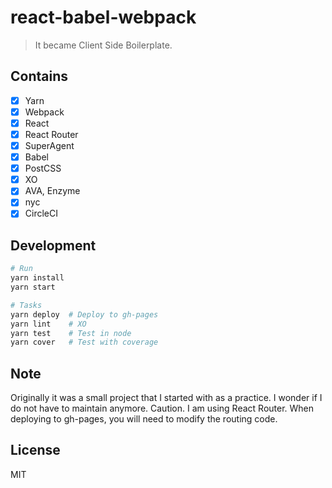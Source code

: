 # react-babel-webpack

> It became Client Side Boilerplate.

## Contains

- [x] Yarn
- [x] Webpack
- [x] React
- [x] React Router
- [x] SuperAgent
- [x] Babel
- [x] PostCSS
- [x] XO
- [x] AVA, Enzyme
- [x] nyc
- [x] CircleCI

## Development

```sh
# Run
yarn install
yarn start

# Tasks
yarn deploy  # Deploy to gh-pages
yarn lint    # XO
yarn test    # Test in node
yarn cover   # Test with coverage
```

## Note

Originally it was a small project that I started with as a practice. I wonder if I do not have to maintain anymore.
Caution. I am using React Router. When deploying to gh-pages, you will need to modify the routing code.

## License

MIT
